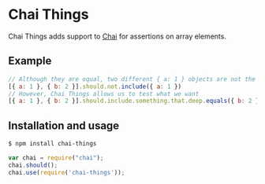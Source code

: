 # Chai Things
Chai Things adds support to [Chai](http://chaijs.com/) for assertions on array elements.

## Example
```javascript
// Although they are equal, two different { a: 1 } objects are not the same
[{ a: 1 }, { b: 2 }].should.not.include({ a: 1 })
// However, Chai Things allows us to test what we want
[{ a: 1 }, { b: 2 }].should.include.something.that.deep.equals({ b: 2 })
```

## Installation and usage
```bash
$ npm install chai-things
```

```javascript
var chai = require("chai");
chai.should();
chai.use(require('chai-things'));
```
